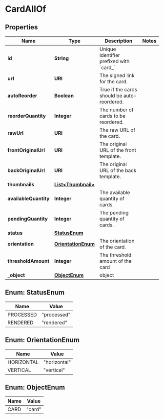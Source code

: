

# CardAllOf


## Properties

| Name | Type | Description | Notes |
|------------ | ------------- | ------------- | -------------|
|**id** | **String** | Unique identifier prefixed with &#x60;card_&#x60;. |  |
|**url** | **URI** | The signed link for the card. |  |
|**autoReorder** | **Boolean** | True if the cards should be auto-reordered. |  |
|**reorderQuantity** | **Integer** | The number of cards to be reordered. |  |
|**rawUrl** | **URI** | The raw URL of the card. |  |
|**frontOriginalUrl** | **URI** | The original URL of the front template. |  |
|**backOriginalUrl** | **URI** | The original URL of the back template. |  |
|**thumbnails** | [**List&lt;Thumbnail&gt;**](Thumbnail.md) |  |  |
|**availableQuantity** | **Integer** | The available quantity of cards. |  |
|**pendingQuantity** | **Integer** | The pending quantity of cards. |  |
|**status** | [**StatusEnum**](#StatusEnum) |  |  |
|**orientation** | [**OrientationEnum**](#OrientationEnum) | The orientation of the card. |  |
|**thresholdAmount** | **Integer** | The threshold amount of the card |  |
|**_object** | [**ObjectEnum**](#ObjectEnum) | object |  |



## Enum: StatusEnum

| Name | Value |
|---- | -----|
| PROCESSED | &quot;processed&quot; |
| RENDERED | &quot;rendered&quot; |



## Enum: OrientationEnum

| Name | Value |
|---- | -----|
| HORIZONTAL | &quot;horizontal&quot; |
| VERTICAL | &quot;vertical&quot; |



## Enum: ObjectEnum

| Name | Value |
|---- | -----|
| CARD | &quot;card&quot; |



